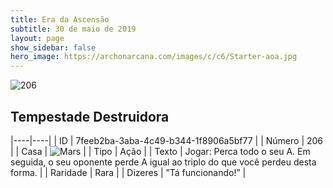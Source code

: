 ```yaml
---
title: Era da Ascensão
subtitle: 30 de maio de 2019
layout: page
show_sidebar: false
hero_image: https://archonarcana.com/images/c/c6/Starter-aoa.jpg
---
```


![206](https://cdn.keyforgegame.com/media/card_front/pt/435_206_JWM4CGCRPH76_pt.png)

## Tempestade Destruidora

|----|----|
| ID | 7feeb2ba-3aba-4c49-b344-1f8906a5bf77 |
| Número | 206 |
| Casa | ![Mars](https://archonarcana.com/images/thumb/d/de/Mars.png/22px-Mars.png "Marte") |
| Tipo | Ação |
| Texto | Jogar: Perca todo o seu A. Em seguida, o seu oponente perde A igual ao triplo do que você perdeu desta forma. |
| Raridade | Rara |
| Dizeres | ”Tá funcionando!” |
